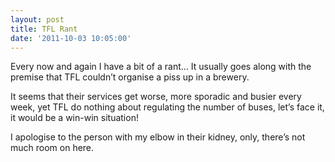 ```yaml
---
layout: post
title: TFL Rant
date: '2011-10-03 10:05:00'
---
```


<p>Every now and again I have a bit of a rant&hellip; It usually goes along with the premise that TFL couldn&rsquo;t organise a piss up in a brewery. </p>
<p>It seems that their services get worse, more sporadic and busier every week, yet TFL do nothing about regulating the number of buses, let&rsquo;s face it, it would be a win-win situation!</p>
<p>I apologise to the person with my elbow in their kidney, only, there&rsquo;s not much room on here.</p>

